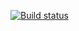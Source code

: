 [![Build status](https://ci.appveyor.com/api/projects/status/v0t64tmhw0m2q7rq/branch/master?svg=true)](https://ci.appveyor.com/project/rahel81/autoqa-task2-1/branch/master)
